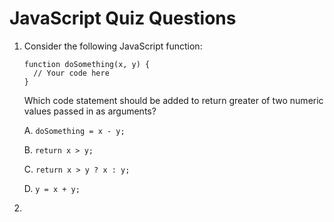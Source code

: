 # JavaScript Quiz Questions

1. Consider the following JavaScript function:
   ```
   function doSomething(x, y) {
     // Your code here
   }
   ```
   Which code statement should be added to return greater of two numeric values
   passed in as arguments?

   A. `doSomething = x - y;`

   B. `return x > y;`

   C. `return x > y ? x : y;`

   D. `y = x + y;`

2. 
